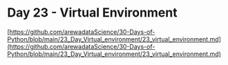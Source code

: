 # Day 23 - Virtual Environment
[https://github.com/arewadataScience/30-Days-of-Python/blob/main/23_Day_Virtual_environment/23_virtual_environment.md](https://github.com/arewadataScience/30-Days-of-Python/blob/main/23_Day_Virtual_environment/23_virtual_environment.md)